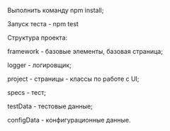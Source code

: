 Выполнить команду npm install;

Запуск теста - npm test

Структура проекта:

framework - базовые элементы, базовая страница;

logger - логировщик;

project - страницы - классы по работе с UI;

specs - тест;

testData - тестовые данные;

configData - конфигурационные данные.
